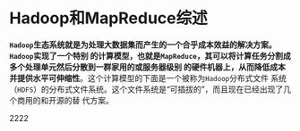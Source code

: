 Hadoop和MapReduce综述
=================================================================================
**`Hadoop`生态系统就是为处理大数据集而产生的一个合乎成本效益的解决方案。`Hadoop`实现了一个特别
的计算模型，也就是`MapReduce`，其可以将计算任务分割成多个处理单元然后分散到一群家用的或服务器级别
的硬件机器上，从而降低成本并提供水平可伸缩性**。这个计算模型的下面是一个被称为`Hadoop`分布式文件
系统（`HDFS`）的分布式文件系统。这个文件系统是“可插拔的”，而且现在已经出现了几个商用的和开源的替
代方案。




















































2222
